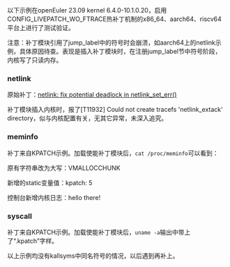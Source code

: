 以下示例在openEuler 23.09 kernel 6.4.0-10.1.0.20，启用CONFIG_LIVEPATCH_WO_FTRACE热补丁机制的x86_64、aarch64、riscv64平台上进行了测试验证。

注意：补丁模块引用了jump_label中的符号时会崩溃，如aarch64上的netlink示例，具体原因待查。表现是插入补丁模块时，在注册jump_label节中符号阶段，内核写了只读内存。

### netlink

原始补丁：[netlink: fix potential deadlock in netlink_set_err()](https://git.kernel.org/pub/scm/linux/kernel/git/stable/linux.git/commit/?h=linux-6.4.y&id=1556ba034b95cfd4f75ea93c1a2679ae0444bba1)

补丁模块插入内核时，报了[T11932] Could not create tracefs 'netlink_extack' directory，似与内核配置有关，无其它异常，未深入追究。

### meminfo

补丁来自KPATCH示例。加载使能补丁模块后，`cat /proc/meminfo`可以看到：

原有字符串改为大写：VMALLOCCHUNK

新增的static变量值：kpatch: 5

控制台新增内核日志：hello there!

### syscall

补丁来自KPATCH示例。加载使能补丁模块后，`uname -a`输出中带上了“.kpatch”字样。

以上示例均没有kallsyms中同名符号的情况，以后遇到再补上。

